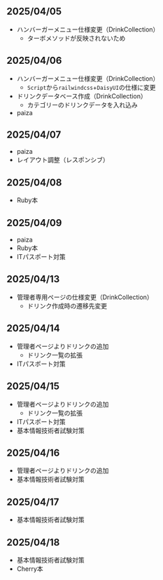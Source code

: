 ## 2025/04/05
- ハンバーガーメニュー仕様変更（DrinkCollection）
  - ターボメソッドが反映されないため

## 2025/04/06
- ハンバーガーメニュー仕様変更（DrinkCollection）
  - `Script`から`railwindcss`+`DaisyUI`の仕様に変更
- ドリンクデータベース作成（DrinkCollection）
  - カテゴリーのドリンクデータを入れ込み
- paiza

## 2025/04/07
- paiza
- レイアウト調整（レスポンシブ）

## 2025/04/08
- Ruby本

## 2025/04/09
- paiza
- Ruby本
- ITパスポート対策

## 2025/04/13
- 管理者専用ページの仕様変更（DrinkCollection）
  - ドリンク作成時の遷移先変更

## 2025/04/14
- 管理者ページよりドリンクの追加
  - ドリンク一覧の拡張
- ITパスポート対策

## 2025/04/15
- 管理者ページよりドリンクの追加
  - ドリンク一覧の拡張
- ITパスポート対策
- 基本情報技術者試験対策

## 2025/04/16
- 管理者ページよりドリンクの追加
- 基本情報技術者試験対策

## 2025/04/17
- 基本情報技術者試験対策

## 2025/04/18
- 基本情報技術者試験対策
- Cherry本
